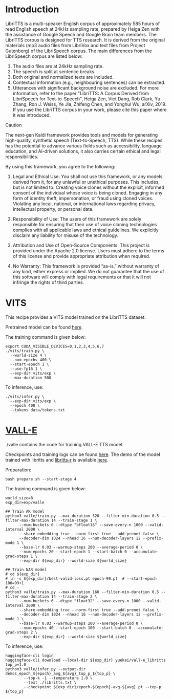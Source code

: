 # Introduction

LibriTTS is a multi-speaker English corpus of approximately 585 hours of read English speech at 24kHz sampling rate, prepared by Heiga Zen with the assistance of Google Speech and Google Brain team members.
The LibriTTS corpus is designed for TTS research. It is derived from the original materials (mp3 audio files from LibriVox and text files from Project Gutenberg) of the LibriSpeech corpus.
The main differences from the LibriSpeech corpus are listed below:
1. The audio files are at 24kHz sampling rate.
2. The speech is split at sentence breaks.
3. Both original and normalized texts are included.
4. Contextual information (e.g., neighbouring sentences) can be extracted.
5. Utterances with significant background noise are excluded.
For more information, refer to the paper "LibriTTS: A Corpus Derived from LibriSpeech for Text-to-Speech", Heiga Zen, Viet Dang, Rob Clark, Yu Zhang, Ron J. Weiss, Ye Jia, Zhifeng Chen, and Yonghui Wu, arXiv, 2019. If you use the LibriTTS corpus in your work, please cite this paper where it was introduced.

> [!CAUTION]
> The next-gen Kaldi framework provides tools and models for generating high-quality, synthetic speech (Text-to-Speech, TTS).
> While these recipes has the potential to advance various fields such as accessibility, language education, and AI-driven solutions, it also carries certain ethical and legal responsibilities.
>
> By using this framework, you agree to the following:
> 1.	Legal and Ethical Use: You shall not use this framework, or any models derived from it, for any unlawful or unethical purposes. This includes, but is not limited to: Creating voice clones without the explicit, informed consent of the individual whose voice is being cloned. Engaging in any form of identity theft, impersonation, or fraud using cloned voices. Violating any local, national, or international laws regarding privacy, intellectual property, or personal data.
>
> 2.	Responsibility of Use: The users of this framework are solely responsible for ensuring that their use of voice cloning technologies complies with all applicable laws and ethical guidelines. We explicitly disclaim any liability for misuse of the technology.
>
> 3.	Attribution and Use of Open-Source Components: This project is provided under the Apache 2.0 license. Users must adhere to the terms of this license and provide appropriate attribution when required.
>
> 4.	No Warranty: This framework is provided “as-is,” without warranty of any kind, either express or implied. We do not guarantee that the use of this software will comply with legal requirements or that it will not infringe the rights of third parties.


# VITS

This recipe provides a VITS model trained on the LibriTTS dataset.

Pretrained model can be found [here](https://huggingface.co/zrjin/icefall-tts-libritts-vits-2024-10-30).

The training command is given below:
```
export CUDA_VISIBLE_DEVICES=0,1,2,3,4,5,6,7
./vits/train.py \
  --world-size 4 \
  --num-epochs 400 \
  --start-epoch 1 \
  --use-fp16 1 \
  --exp-dir vits/exp \
  --max-duration 500
```

To inference, use:
```
./vits/infer.py \
  --exp-dir vits/exp \
  --epoch 400 \
  --tokens data/tokens.txt
```

# [VALL-E](https://arxiv.org/abs/2301.02111)

./valle contains the code for training VALL-E TTS model.

Checkpoints and training logs can be found [here](https://huggingface.co/yuekai/vall-e_libritts). The demo of the model trained with libritts and [libritts-r](https://www.openslr.org/141/) is available [here](https://huggingface.co/spaces/yuekai/valle-libritts-demo).

Preparation:

```
bash prepare.sh --start-stage 4
```

The training command is given below:

```
world_size=8
exp_dir=exp/valle

## Train AR model
python3 valle/train.py --max-duration 320 --filter-min-duration 0.5 --filter-max-duration 14 --train-stage 1 \
      --num-buckets 6 --dtype "bfloat16" --save-every-n 1000 --valid-interval 2000 \
      --share-embedding true --norm-first true --add-prenet false \
      --decoder-dim 1024 --nhead 16 --num-decoder-layers 12 --prefix-mode 1 \
      --base-lr 0.03 --warmup-steps 200 --average-period 0 \
      --num-epochs 20 --start-epoch 1 --start-batch 0 --accumulate-grad-steps 1 \
      --exp-dir ${exp_dir} --world-size ${world_size}

## Train NAR model
# cd ${exp_dir}
# ln -s ${exp_dir}/best-valid-loss.pt epoch-99.pt  # --start-epoch 100=99+1
# cd -
python3 valle/train.py --max-duration 160 --filter-min-duration 0.5 --filter-max-duration 14 --train-stage 2 \
      --num-buckets 6 --dtype "float32" --save-every-n 1000 --valid-interval 2000 \
      --share-embedding true --norm-first true --add-prenet false \
      --decoder-dim 1024 --nhead 16 --num-decoder-layers 12 --prefix-mode 1 \
      --base-lr 0.03 --warmup-steps 200 --average-period 0 \
      --num-epochs 40 --start-epoch 100 --start-batch 0 --accumulate-grad-steps 2 \
      --exp-dir ${exp_dir} --world-size ${world_size}
```

To inference, use:
```
huggingface-cli login
huggingface-cli download --local-dir ${exp_dir} yuekai/vall-e_libritts
top_p=1.0
python3 valle/infer.py --output-dir demos_epoch_${epoch}_avg_${avg}_top_p_${top_p} \
        --top-k -1 --temperature 1.0 \
        --text ./libritts.txt \
        --checkpoint ${exp_dir}/epoch-${epoch}-avg-${avg}.pt --top-p ${top_p}
```
